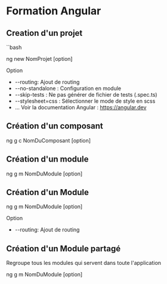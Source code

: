 # Formation Angular


## Creation d'un projet
``bash

ng new NomProjet [option]

Option
- --routing: Ajout de routing
- --no-standalone : Configuration en module
- --skip-tests : Ne pas générer de fichier de tests (.spec.ts)
- --stylesheet=css : Sélectionner le mode de style en scss
- ...
Voir la documentation Angular : https://angular.dev

## Création d'un composant
ng g c NomDuComposant [option]

## Création d'un module
ng g m NomDuModule [option]

## Création d'un Module
ng g m NomDuModule [option]

Option
- --routing: Ajout de routing

## Création d'un Module partagé
Regroupe tous les modules qui servent dans toute l'application

ng g m NomDuModule [option]
